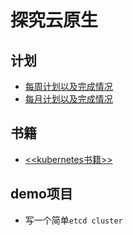 # 探究云原生

## 计划

- [每周计划以及完成情况](./plan/week/index.md)
- [每月计划以及完成情况](./plan/month/index.md)

## 书籍

- [<<kubernetes书籍>>](./books/index.md)

## demo项目

- 写一个简单`etcd cluster`